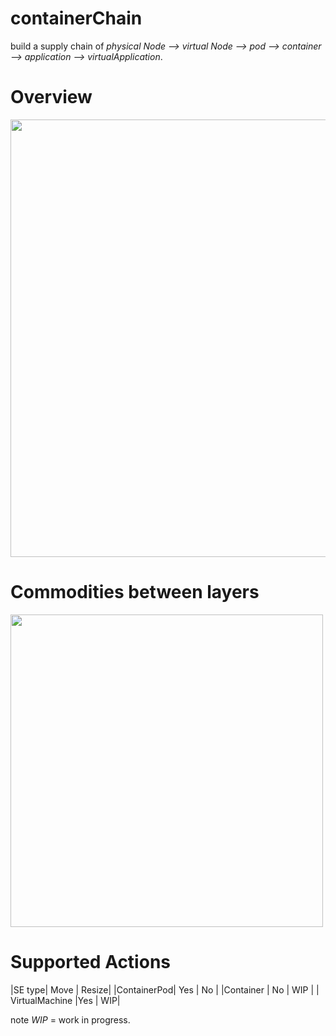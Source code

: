 # containerChain
build a supply chain of *physical Node --> virtual Node --> pod --> container --> application --> virtualApplication*.

# Overview
<div >
<img width="700" src="https://github.com/songbinliu/containerChain/blob/master/conf/supplyChain.png">
</div>

# Commodities between layers
<div>
<img width="500" src="https://github.com/songbinliu/containerChain/blob/master/conf/commodity.png">
</div>

# Supported Actions
|SE type| Move | Resize|
|ContainerPod| Yes | No |
|Container | No | WIP |
| VirtualMachine |Yes | WIP|

note *WIP* = work in progress.

